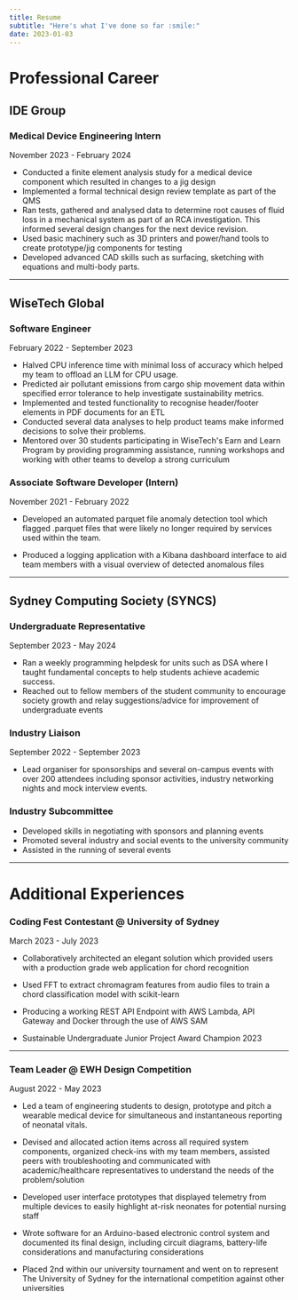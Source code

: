 ```yaml
---
title: Resume
subtitle: "Here's what I've done so far :smile:"
date: 2023-01-03
---
```

# Professional Career
## IDE Group
### Medical Device Engineering Intern
November 2023 - February 2024
- Conducted a finite element analysis study for a medical device component which resulted in changes to a jig design
- Implemented a formal technical design review template as part of the QMS
- Ran tests, gathered and analysed data to determine root causes of fluid loss in a mechanical system as part of an RCA investigation. This informed several design changes for the next device revision.
- Used basic machinery such as 3D printers and power/hand tools to create prototype/jig components for testing
- Developed advanced CAD skills such as surfacing, sketching with equations and multi-body parts.
________
## WiseTech Global
### Software Engineer
February 2022 - September 2023
- Halved CPU inference time with minimal loss of accuracy which helped my team to offload an LLM for CPU usage.
- Predicted air pollutant emissions from cargo ship movement data within specified error tolerance to help investigate sustainability metrics.
- Implemented and tested functionality to recognise header/footer elements in PDF documents for an ETL
- Conducted several data analyses to help product teams make informed decisions to solve their problems.
- Mentored over 30 students participating in WiseTech's Earn and Learn Program by providing programming assistance, running workshops and working with other teams to develop a strong curriculum

### Associate Software Developer (Intern)
November 2021 - February 2022
- Developed an automated parquet file anomaly detection tool which flagged .parquet files that were likely no longer required by services used within the team. 

- Produced a logging application with a Kibana dashboard interface to aid team members with a visual overview of detected anomalous files
_________
## Sydney Computing Society (SYNCS)
### Undergraduate Representative
September 2023 - May 2024
- Ran a weekly programming helpdesk for units such as DSA where I taught fundamental concepts to help students achieve academic success.
- Reached out to fellow members of the student community to encourage society growth and relay suggestions/advice for improvement of undergraduate events
### Industry Liaison
September 2022 - September 2023
- Lead organiser for sponsorships and several on-campus events with over 200 attendees including sponsor activities, industry networking nights and mock interview events.
### Industry Subcommittee
- Developed skills in negotiating with sponsors and planning events
- Promoted several industry and social events to the university community
- Assisted in the running of several events
_________

# Additional Experiences
### Coding Fest Contestant @ University of Sydney
March 2023 - July 2023
- Collaboratively architected an elegant solution which provided users with a production grade web application for chord recognition

- Used FFT to extract chromagram features from audio files to train a chord classification model with scikit-learn

- Producing a working REST API Endpoint with AWS Lambda, API Gateway and Docker through the use of AWS SAM

- Sustainable Undergraduate Junior Project Award Champion 2023
_________
### Team Leader @ EWH Design Competition
August 2022 - May 2023
- Led a team of engineering students to design, prototype and pitch a wearable medical device for simultaneous and instantaneous reporting of neonatal vitals.

- Devised and allocated action items across all required system components, organized check-ins with my team members, assisted peers with troubleshooting and communicated with academic/healthcare representatives to understand the needs of the problem/solution

- Developed user interface prototypes that displayed telemetry from multiple devices to easily highlight at-risk neonates for potential nursing staff

- Wrote software for an Arduino-based electronic control system and documented its final design, including circuit diagrams, battery-life considerations and manufacturing considerations

- Placed 2nd within our university tournament and went on to represent The University of Sydney for the international competition against other universities
